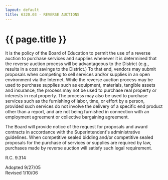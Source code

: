 ```yaml
---
layout: default
title: 6320.03 - REVERSE AUCTIONS
---
```


{{ page.title }}
================

It is the policy of the Board of Education to permit the use of a
reverse auction to purchase services and supplies whenever it is
determined that the reverse auction process will be advantageous to the
District (e.g., results in a cost savings to the District.) To that end,
vendors may submit proposals when competing to sell services and/or
supplies in an open environment via the Internet. While the reverse
auction process may be used to purchase supplies such as equipment,
materials, tangible assets and insurance, the process may not be used to
purchase real property or interests in real property. The process may
also be used to purchase services such as the furnishing of labor, time,
or effort by a person, provided such services do not involve the
delivery of a specific end product other than a report, and are not
being furnished in connection with an employment agreement or collective
bargaining agreement.

The Board will provide notice of the request for proposals and award
contracts in accordance with the Superintendent's administrative
guidelines. When competitive sealed bidding and/or competitive sealed
proposals for the purchase of services or supplies are required by law,
purchases made by reverse auction will satisfy such legal requirement.

R.C. 9.314

Adopted 9/27/05\
 Revised 1/10/06
